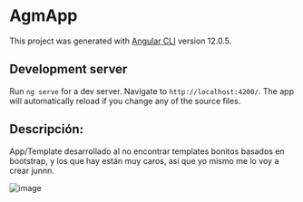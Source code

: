 # AgmApp

This project was generated with [Angular CLI](https://github.com/angular/angular-cli) version 12.0.5.

## Development server

Run `ng serve` for a dev server. Navigate to `http://localhost:4200/`. The app will automatically reload if you change any of the source files.

## Descripción:
App/Template desarrollado al no encontrar templates bonitos basados en bootstrap, y los que hay están muy caros, así que yo mismo me lo voy a crear junnn.

![image](https://user-images.githubusercontent.com/29314226/125464282-71351e0e-1cc7-4cb7-beb4-487f461e7dc1.png)

